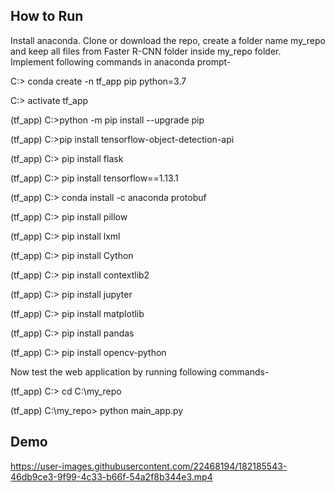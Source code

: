 ## How to Run
Install anaconda. Clone or download  the repo, create a folder name my_repo and keep all files from Faster R-CNN folder inside my_repo folder.  Implement following commands in anaconda prompt-

C:\> conda create -n tf_app pip python=3.7

C:\> activate tf_app

(tf_app) C:\>python -m pip install --upgrade pip

(tf_app) C:\>pip install tensorflow-object-detection-api

(tf_app) C:\> pip install flask

(tf_app) C:\> pip install tensorflow==1.13.1

(tf_app) C:\> conda install -c anaconda protobuf

(tf_app) C:\> pip install pillow

(tf_app) C:\> pip install lxml

(tf_app) C:\> pip install Cython

(tf_app) C:\> pip install contextlib2

(tf_app) C:\> pip install jupyter

(tf_app) C:\> pip install matplotlib

(tf_app) C:\> pip install pandas

(tf_app) C:\> pip install opencv-python

Now test the web application by running following commands-

(tf_app) C:\> cd C:\my_repo

(tf_app) C:\my_repo> python main_app.py

## Demo


https://user-images.githubusercontent.com/22468194/182185543-46db9ce3-9f99-4c33-b66f-54a2f8b344e3.mp4


